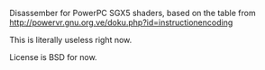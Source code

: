 Disassember for PowerPC SGX5 shaders, based on the table from http://powervr.gnu.org.ve/doku.php?id=instructionencoding

This is literally useless right now.

License is BSD for now.

